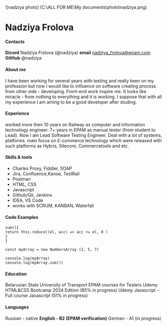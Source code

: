 ![nadziya photo] (C:\ALL FOR ME\My documents\photo\nadziya.png)

# Nadziya Frolova

#### Contacts

**Dicord** Nadziya Frolova (@nadziya)
**email** nadziya_frolova@epam.com
**GitHub** @nadziya

#### About me

I have been working for several years with testing and really keen on my profession but now I would like to influence on software creating process from other side - developing. Front-end work inspire me. It looks like miracle - from nothing to everything and it is working. I suppose that with all my experience I am aming to be a good developer after studing.

#### Experience

worked more then 10 years on Railway as computer and information technology engineer.
7+ years in EPAM as manual tester (from student to Lead). Now I am Lead Software Testing Engineer. Deal with a lot of systems, platforms.
main focus on E-commerce technology which were released with such platforms as Hybris, Sitecore, Commercetools and etc.

#### Skills & tools

- Charles Proxy, Fiddler, SOAP
- Jira, Confluence,Kanoe, TestRail
- Postman
- HTML, CSS
- Javascript
- Github/Git, Jenkins
- IDEA, VS Code
- works with SCRUM, KANBAN, Waterfall

#### Code Examples

```class NumbersArray extends Array {
sum(){
return this.reduce((el, acc) => acc += el, 0 )
}
}

const myArray = new NumbersArray (2, 5, 7)

console.log(myArray)
console.log(myArray.sum())
```

#### Education

Belarusian State University of Transport
EPAM courses for Testers
Udemy HTML&CSS Bootcamp 2024 Edition (85% in progress)
Udemy Javascript - Full course Javascript (51% in progress)

#### Languages

Russian - native
**English - B2 (EPAM verification)**
German - A1 (in progress)
